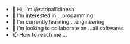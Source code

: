 - 👋 Hi, I’m @saripallidinesh
- 👀 I’m interested in ...progamming
- 🌱 I’m currently learning ...engineering
- 💞️ I’m looking to collaborate on ...all softwares
- 📫 How to reach me ...

<!---
saripallidinesh/saripallidinesh is a ✨ special ✨ repository because its `README.md` (this file) appears on your GitHub profile.
You can click the Preview link to take a look at your changes.
--->
